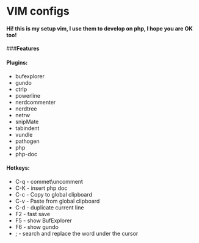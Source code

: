VIM configs
===========

#### Hi! this is my setup vim, I use them to develop on php, I hope you are OK too!

###**Features**

#### Plugins:
- bufexplorer
- gundo
- ctrlp
- powerline
- nerdcommenter
- nerdtree
- netrw
- snipMate
- tabindent
- vundle
- pathogen
- php
- php-doc

#### Hotkeys:
- C-q - commet\uncomment
- C-K - insert php doc
- C-c - Copy to global clipboard
- C-v - Paste from global clipboard
- C-d - duplicate current line
- F2 - fast save
- F5 - show BufExplorer
- F6 - show gundo
- ; - search and replace the word under the cursor
